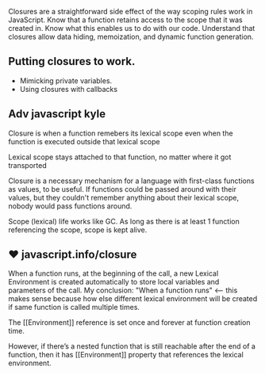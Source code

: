 Closures are a straightforward side effect of the way scoping rules work in JavaScript.
Know that a function retains access to the scope that it was created in. Know what this enables us to do with our code. Understand that closures allow data hiding, memoization, and dynamic function generation.

## Putting closures to work.

- Mimicking private variables.
- Using closures with callbacks

## Adv javascript kyle

Closure is when a function remebers its lexical scope even when the function is executed outside that lexical scope

Lexical scope stays attached to that function, no matter where it got transported

Closure is a necessary mechanism for a language with first-class functions as values, to be useful. If functions could be passed around with their values, but they couldn't remember anything about their lexical scope, nobody would pass functions around.

Scope (lexical) life works like GC. As long as there is at least 1 function referencing the scope, scope is kept alive.

## ❤️ javascript.info/closure

When a function runs, at the beginning of the call, a new Lexical Environment is created automatically to store local variables and parameters of the call.
My conclusion: "When a function runs" <-- this makes sense because how else different lexical environment will be created if same function is called multiple times.

The [[Environment]] reference is set once and forever at function creation time.

However, if there’s a nested function that is still reachable after the end of a function, then it has [[Environment]] property that references the lexical environment.
